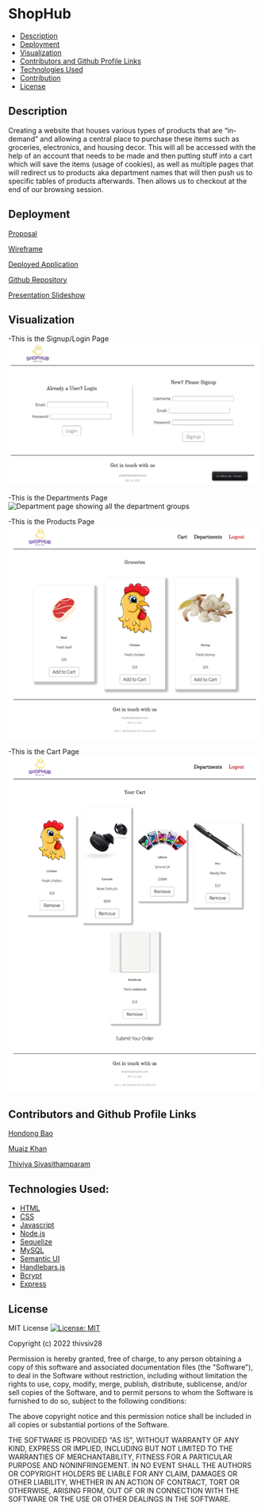# ShopHub

- [Description](#description)
- [Deployment](#deployment)
- [Visualization](#visualization)
- [Contributors and Github Profile Links](#contributors-and-github-profile-links)
- [Technologies Used](#technologies-used)
- [Contribution](#contribution)
- [License](#license)

## Description

Creating a website that houses various types of products that are “in-demand” and allowing a central place to purchase these items such as groceries, electronics, and housing decor. This will all be accessed with the help of an account that needs to be made and then putting stuff into a cart which will save the items (usage of cookies), as well as multiple pages that will redirect us to products aka department names that will then push us to specific tables of products afterwards. Then allows us to checkout at the end of our browsing session.

## Deployment

[Proposal](https://docs.google.com/document/d/1kmyQD6_7Fla_8bfDKzs8xkVmhGcS4hd96DWq0I5PRho/edit)

[Wireframe](https://docs.google.com/presentation/d/1HLqLTQ9TJbIWPU1O5Kn7DyuAWZnS1WVaWk58EMMwJDE/edit?usp=sharing)

[Deployed Application]()

[Github Repository](https://github.com/thivsiv28/Team9)

[Presentation Slideshow](https://docs.google.com/presentation/d/1T1B6nbWw1Zp_jIxI2oURdWSJqD0Td_qnuf2DyaHqp-0/edit#slide=id.gc6f980f91_0_0)

## Visualization

-This is the Signup/Login Page
![Sign up/login page](./public/images/loginscreenshot.JPG)

-This is the Departments Page
![Department page showing all the department groups](./public/images/departmentsscreenshot.png)

-This is the Products Page
![Products page showing all the related products for that department](./public/images/productsscreenshot.png)

-This is the Cart Page
![View cart page with all the products user added to cart](./public/images/cartscreenshot.png)

## Contributors and Github Profile Links

[Hondong Bao](https://github.com/BranBao1995)

[Muaiz Khan](https://github.com/Muaizkh)

[Thiviya Sivasithamparam](https://github.com/thivsiv28)

## Technologies Used:

- [HTML](https://developer.mozilla.org/en-US/docs/Web/HTML)
- [CSS](https://www.w3schools.com/css/)
- [Javascript](https://www.javascript.com/)
- [Node.js](https://nodejs.org/en/)
- [Sequelize](https://sequelize.org/)
- [MySQL](https://www.mysql.com/)
- [Semantic UI](https://semantic-ui.com/)
- [Handlebars.js](https://handlebarsjs.com/)
- [Bcrypt](https://www.npmjs.com/package/bcryptjs)
- [Express](https://expressjs.com/)

## License

MIT License [![License: MIT](https://img.shields.io/badge/License-MIT-yellow.svg)](https://opensource.org/licenses/MIT)

Copyright (c) 2022 thivsiv28

Permission is hereby granted, free of charge, to any person obtaining a copy
of this software and associated documentation files (the "Software"), to deal
in the Software without restriction, including without limitation the rights
to use, copy, modify, merge, publish, distribute, sublicense, and/or sell
copies of the Software, and to permit persons to whom the Software is
furnished to do so, subject to the following conditions:

The above copyright notice and this permission notice shall be included in all
copies or substantial portions of the Software.

THE SOFTWARE IS PROVIDED "AS IS", WITHOUT WARRANTY OF ANY KIND, EXPRESS OR
IMPLIED, INCLUDING BUT NOT LIMITED TO THE WARRANTIES OF MERCHANTABILITY,
FITNESS FOR A PARTICULAR PURPOSE AND NONINFRINGEMENT. IN NO EVENT SHALL THE
AUTHORS OR COPYRIGHT HOLDERS BE LIABLE FOR ANY CLAIM, DAMAGES OR OTHER
LIABILITY, WHETHER IN AN ACTION OF CONTRACT, TORT OR OTHERWISE, ARISING FROM,
OUT OF OR IN CONNECTION WITH THE SOFTWARE OR THE USE OR OTHER DEALINGS IN THE
SOFTWARE.
